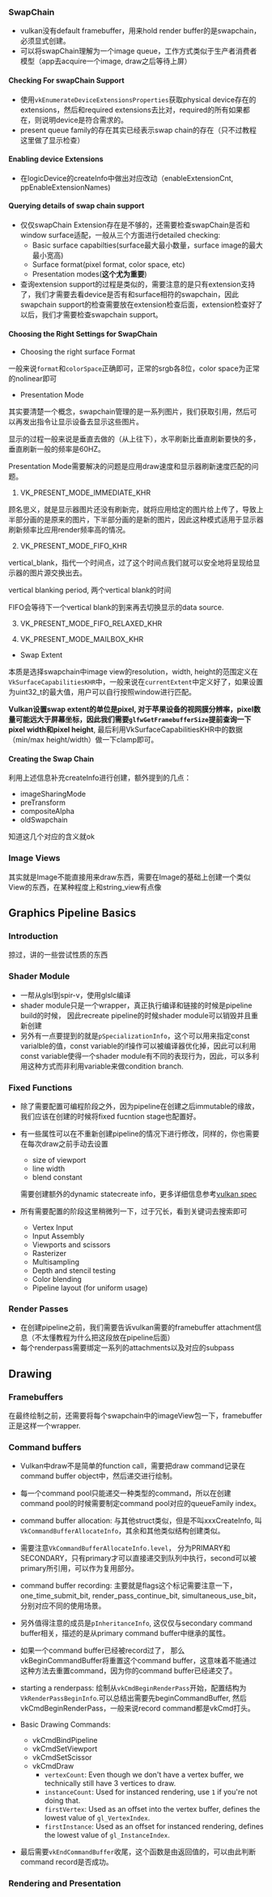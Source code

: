 ### SwapChain

* vulkan没有default framebuffer，用来hold render buffer的是swapchain，必须显式创建。
* 可以将swapChain理解为一个image queue，工作方式类似于生产者消费者模型（app去acquire一个image, draw之后等待上屏）

#### Checking For swapChain Support

* 使用```vkEnumerateDeviceExtensionsProperties```获取physical device存在的extensions，然后和required extensions去比对，required的所有如果都在，则说明device是符合需求的。
* present queue family的存在其实已经表示swap chain的存在（只不过教程这里做了显示检查）

#### Enabling device Extensions

* 在logicDevice的createInfo中做出对应改动（enableExtensionCnt, ppEnableExtensionNames)

#### Querying details of swap chain support

* 仅仅swapChain Extension存在是不够的，还需要检查swapChain是否和window surface适配，一般从三个方面进行detailed checking:
  * Basic surface capabilties(surface最大最小数量，surface image的最大最小宽高)
  * Surface format(pixel format, color space, etc)
  * Presentation modes(**这个尤为重要**)
* 查询extension support的过程是类似的，需要注意的是只有extension支持了，我们才需要去看device是否有和surface相符的swapchain，因此swapchain support的检查需要放在extension检查后面，extension检查好了以后，我们才需要检查swapchain support。

#### Choosing the Right Settings for SwapChain

* Choosing the right surface Format

一般来说```format```和```colorSpace```正确即可，正常的srgb各8位，color space为正常的nolinear即可

* Presentation Mode

其实要清楚一个概念，swapchain管理的是一系列图片，我们获取引用，然后可以再发出指令让显示设备去显示这些图片。

显示的过程一般来说是垂直去做的（从上往下），水平刷新比垂直刷新要快的多，垂直刷新一般的频率是60HZ。

Presentation Mode需要解决的问题是应用draw速度和显示器刷新速度匹配的问题。

1. VK_PRESENT_MODE_IMMEDIATE_KHR

顾名思义，就是显示器图片还没有刷新完，就将应用给定的图片给上传了，导致上半部分画的是原来的图片，下半部分画的是新的图片，因此这种模式适用于显示器刷新频率比应用render频率高的情况。

2. VK_PRESENT_MODE_FIFO_KHR

 vertical_blank，指代一个时间点，过了这个时间点我们就可以安全地将呈现给显示器的图片源交换出去。 

vertical blanking period, 两个vertical blank的时间

FIFO会等待下一个vertical blank的到来再去切换显示的data source.

3. VK_PRESENT_MODE_FIFO_RELAXED_KHR

4. VK_PRESENT_MODE_MAILBOX_KHR

* Swap Extent

本质是选择swapchain中image view的resolution，width, height的范围定义在```VkSurfaceCapabilitiesKHR```中，一般来说在```currentExtent```中定义好了，如果设置为uint32_t的最大值，用户可以自行按照window进行匹配。

**Vulkan设置swap extent的单位是pixel, 对于苹果设备的视网膜分辨率，pixel数量可能远大于屏幕坐标，因此我们需要```glfwGetFramebufferSize```提前查询一下pixel width和pixel height**, 最后利用VkSurfaceCapabilitiesKHR中的数据（min/max height/width）做一下clamp即可。

#### Creating the Swap Chain

利用上述信息补充createInfo进行创建，额外提到的几点：

* imageSharingMode
* preTransform
* compositeAlpha
* oldSwapchain

知道这几个对应的含义就ok

### Image Views

其实就是Image不能直接用来draw东西，需要在Image的基础上创建一个类似View的东西，在某种程度上和string_view有点像

## Graphics Pipeline Basics

### Introduction

掠过，讲的一些尝试性质的东西

### Shader Module

* 一帮从glsl到spir-v，使用glslc编译
* shader module只是一个wrapper，真正执行编译和链接的时候是pipeline build的时候， 因此recreate pipeline的时候shader module可以销毁并且重新创建
* 另外有一点要提到的就是```pSpecializationInfo```，这个可以用来指定const varialble的值，const variable的if操作可以被编译器优化掉，因此可以利用const variable使得一个shader module有不同的表现行为，因此，可以多利用这种方式而非利用variable来做condition branch.

### Fixed Functions

* 除了需要配置可编程阶段之外，因为pipeline在创建之后immutable的缘故，我们应该在创建的时候将fixed fucntion stage也配置好。

* 有一些属性可以在不重新创建pipeline的情况下进行修改，同样的，你也需要在每次draw之前手动去设置

  * size of viewport
  * line width
  * blend constant

  需要创建额外的dynamic statecreate info，更多详细信息参考[vulkan spec](https://registry.khronos.org/vulkan/specs/1.3-extensions/man/html/VkDynamicState.html)

* 所有需要配置的阶段这里稍微列一下，过于冗长，看到关键词去搜索即可

  * Vertex Input
  * Input Assembly
  * Viewports and scissors 
  * Rasterizer
  * Multisampling
  * Depth and stencil testing
  * Color blending
  * Pipeline layout (for uniform usage)

### Render Passes

* 在创建pipeline之前，我们需要告诉vulkan需要的framebuffer attachment信息（不太懂教程为什么把这段放在pipeline后面）
* 每个renderpass需要绑定一系列的attachments以及对应的subpass

## Drawing

### Framebuffers

在最终绘制之前，还需要将每个swapchain中的imageView包一下，framebuffer正是这样一个wrapper.

### Command buffers

* Vulkan中draw不是简单的function call，需要把draw command记录在command buffer object中，然后递交进行绘制。
* 每一个command pool只能递交一种类型的command，所以在创建command pool的时候需要制定command pool对应的queueFamily index。

* command buffer allocation: 与其他struct类似，但是不叫xxxCreateInfo, 叫```VkCommandBufferAllocateInfo```，其余和其他类似结构创建类似。
* 需要注意```VkCommandBufferAllocateInfo.level```， 分为PRIMARY和SECONDARY，只有primary才可以直接递交到队列中执行，second可以被primary所引用，可以作为复用部分。
* command buffer recording: 主要就是flags这个标记需要注意一下，one_time_submit_bit, render_pass_continue_bit, simultaneous_use_bit，分别对应不同的使用场景。
* 另外值得注意的成员是```pInheritanceInfo```, 这仅仅与secondary command buffer相关，描述的是从primary command buffer中继承的属性。
* 如果一个command buffer已经被record过了， 那么vkBeginCommandBuffer将重置这个command buffer，这意味着不能通过这种方法去重置command，因为你的command buffer已经递交了。
* starting a renderpass: 绘制从```vkCmdBeginRenderPass```开始，配置结构为```VkRenderPassBeginInfo```.可以总结出需要先beginCommandBuffer, 然后vkCmdBeginRenderPass，一般来说record command都是vkCmd打头。
* Basic Drawing Commands: 
  * vkCmdBindPipeline
  * vkCmdSetViewport
  * vkCmdSetScissor
  * vkCmdDraw
    * `vertexCount`: Even though we don't have a vertex buffer, we technically still have 3 vertices to draw.
    * `instanceCount`: Used for instanced rendering, use `1` if you're not doing that.
    * `firstVertex`: Used as an offset into the vertex buffer, defines the lowest value of `gl_VertexIndex`.
    * `firstInstance`: Used as an offset for instanced rendering, defines the lowest value of `gl_InstanceIndex`.
* 最后需要```vkEndCommandBuffer```收尾，这个函数是由返回值的，可以由此判断command record是否成功。

### Rendering and Presentation
